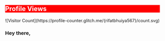 <h2 style="color: white; background-color: red;">Profile Views</h2> ![Visitor Count](https://profile-counter.glitch.me/{rifatbhuiya567}/count.svg)

### Hey there,
